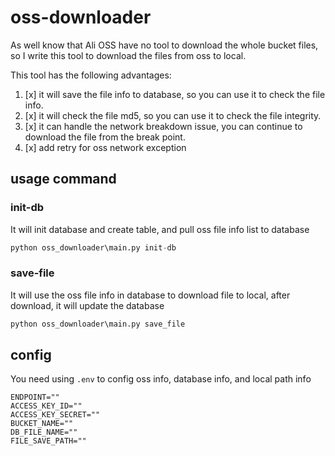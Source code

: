 # oss-downloader

As well know that Ali OSS have no tool to download the whole bucket files, so I write this tool to download the files from oss to local.

This tool has the following advantages:

1. [x] it will save the file info to database, so you can use it to check the file info.
2. [x] it will check the file md5, so you can use it to check the file integrity.
3. [x] it can handle the network breakdown issue, you can continue to download the file from the break point.
4. [x] add retry for oss network exception


## usage command

### init-db

It will init database and create table, and pull oss file info list to database
```python
python oss_downloader\main.py init-db
```


### save-file

It will use the oss file info in database to download file to local, after download, it will update the database
```python
python oss_downloader\main.py save_file
```

## config

You need using `.env` to config oss info, database info, and local path info

```dotenv
ENDPOINT=""
ACCESS_KEY_ID=""
ACCESS_KEY_SECRET=""
BUCKET_NAME=""
DB_FILE_NAME=""
FILE_SAVE_PATH=""
```
